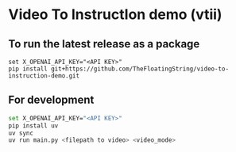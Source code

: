 # Video To InstructIon demo (vtii)

## To run the latest release as a package

```
set X_OPENAI_API_KEY="<API KEY>"
pip install git+https://github.com/TheFloatingString/video-to-instruction-demo.git
```

## For development 

```bash
set X_OPENAI_API_KEY="<API KEY>"
pip install uv
uv sync
uv run main.py <filepath to video> <video_mode>
```
